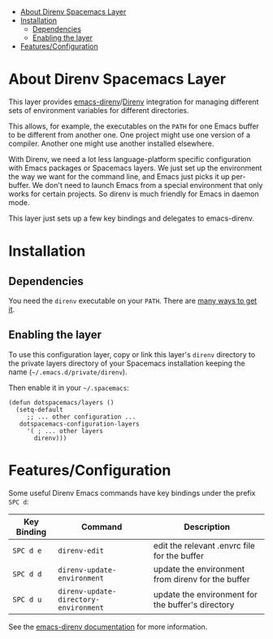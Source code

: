 - [About Direnv Spacemacs Layer](#orgecbd0ec)
- [Installation](#org7c88b95)
  - [Dependencies](#org38a20ea)
  - [Enabling the layer](#org0bf58f1)
- [Features/Configuration](#org452cb5a)



<a id="orgecbd0ec"></a>

# About Direnv Spacemacs Layer

This layer provides [emacs-direnv](https://github.com/wbolster/emacs-direnv)/[Direnv](https://direnv.net/) integration for managing different sets of environment variables for different directories.

This allows, for example, the executables on the `PATH` for one Emacs buffer to be different from another one. One project might use one version of a compiler. Another one might use another installed elsewhere.

With Direnv, we need a lot less language-platform specific configuration with Emacs packages or Spacemacs layers. We just set up the environment the way we want for the command line, and Emacs just picks it up per-buffer. We don't need to launch Emacs from a special environment that only works for certain projects. So direnv is much friendly for Emacs in daemon mode.

This layer just sets up a few key bindings and delegates to emacs-direnv.


<a id="org7c88b95"></a>

# Installation


<a id="org38a20ea"></a>

## Dependencies

You need the `direnv` executable on your `PATH`. There are [many ways to get it](https://github.com/direnv/direnv#install).


<a id="org0bf58f1"></a>

## Enabling the layer

To use this configuration layer, copy or link this layer's `direnv` directory to the private layers directory of your Spacemacs installation keeping the name (`~/.emacs.d/private/direnv`).

Then enable it in your `~/.spacemacs`:

```emacs-lisp
(defun dotspacemacs/layers ()
  (setq-default
     ;; ... other configuration ...
   dotspacemacs-configuration-layers
     '( ; ... other layers
       direnv)))
```


<a id="org452cb5a"></a>

# Features/Configuration

Some useful Direnv Emacs commands have key bindings under the prefix `SPC d`:

| Key Binding | Command                               | Description                                       |
|----------- |------------------------------------- |------------------------------------------------- |
| `SPC d e`   | `direnv-edit`                         | edit the relevant .envrc file for the buffer      |
| `SPC d d`   | `direnv-update-environment`           | update the environment from direnv for the buffer |
| `SPC d u`   | `direnv-update-directory-environment` | update the environment for the buffer's directory |

See the [emacs-direnv documentation](https://github.com/wbolster/emacs-direnv#usage) for more information.
